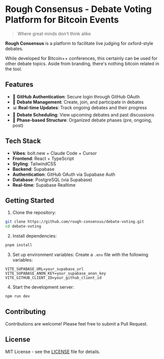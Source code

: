 # Rough Consensus - Debate Voting Platform for Bitcoin Events

> Where great minds don't think alike

**Rough Consensus** is a platform to facilitate live judging for oxford-style debates.

While developed for Bitcoin++ conferences, this certainly can be used for other debate topics. Aside from branding, there's nothing bitcoin related in the tool.

## Features

- 🔐 **GitHub Authentication**: Secure login through GitHub OAuth
- 💬 **Debate Management**: Create, join, and participate in debates
- 📊 **Real-time Updates**: Track ongoing debates and their progress
- 📅 **Debate Scheduling**: View upcoming debates and past discussions
- 🎯 **Phase-based Structure**: Organized debate phases (pre, ongoing, post)

## Tech Stack

- **Vibes**: bolt.new + Claude Code + Cursor
- **Frontend**: React + TypeScript
- **Styling**: TailwindCSS
- **Backend**: Supabase
- **Authentication**: GitHub OAuth via Supabase Auth
- **Database**: PostgreSQL (via Supabase)
- **Real-time**: Supabase Realtime

## Getting Started

1. Clone the repository:
```bash
git clone https://github.com/rough-consensus/debate-voting.git
cd debate-voting
```

2. Install dependencies:
```bash
pnpm install
```

3. Set up environment variables:
Create a `.env` file with the following variables:
```env
VITE_SUPABASE_URL=your_supabase_url
VITE_SUPABASE_ANON_KEY=your_supabase_anon_key
VITE_GITHUB_CLIENT_ID=your_github_client_id
```

4. Start the development server:
```bash
npm run dev
```

## Contributing

Contributions are welcome! Please feel free to submit a Pull Request.

## License

MIT License - see the [LICENSE](LICENSE) file for details.

